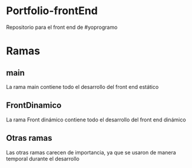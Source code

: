 # Portfolio-frontEnd
Repositorio para el front end de #yoprogramo

# Ramas

## main
La rama main contiene todo el desarrollo del front end estático

## FrontDinamico
La rama Front dinámico contiene todo el desarrollo del front end dinámico

## Otras ramas
Las otras ramas carecen de importancia, ya que se usaron de manera temporal durante el desarrollo

